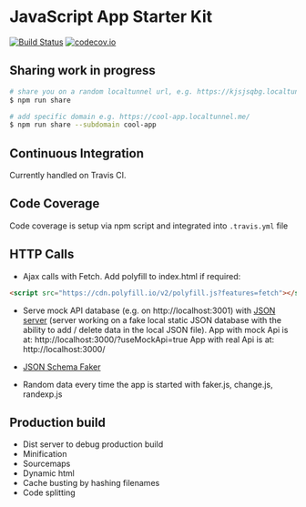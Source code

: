 # JavaScript App Starter Kit

[![Build Status](https://travis-ci.org/PiotrBerebecki/javascript-app-starter-kit.svg?branch=master)](https://travis-ci.org/PiotrBerebecki/javascript-app-starter-kit)
[![codecov.io](https://codecov.io/github/PiotrBerebecki/javascript-app-starter-kit/coverage.svg?branch=master)](https://codecov.io/github/PiotrBerebecki/javascript-app-starter-kit?branch=master)


## Sharing work in progress

```sh
# share you on a random localtunnel url, e.g. https://kjsjsqbg.localtunnel.me/
$ npm run share

# add specific domain e.g. https://cool-app.localtunnel.me/
$ npm run share --subdomain cool-app
```

## Continuous Integration

Currently handled on Travis CI.


## Code Coverage

Code coverage is setup via npm script and integrated into `.travis.yml` file


## HTTP Calls

- Ajax calls with Fetch. Add polyfill to index.html if required:
```html
<script src="https://cdn.polyfill.io/v2/polyfill.js?features=fetch"></script>
```

- Serve mock API database (e.g. on http://localhost:3001) with [JSON server](https://github.com/typicode/json-server) (server working on a fake local static JSON database with the ability to add / delete data in the local JSON file).
App with mock Api is at: http://localhost:3000/?useMockApi=true
App with real Api is at: http://localhost:3000/

- [JSON Schema Faker](http://json-schema-faker.js.org/)
- Random data every time the app is started with faker.js, change.js, randexp.js


## Production build

- Dist server to debug production build
- Minification
- Sourcemaps
- Dynamic html
- Cache busting by hashing filenames
- Code splitting
